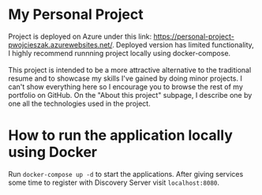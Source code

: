 # My Personal Project
Project is deployed on Azure under this link: https://personal-project-pwojcieszak.azurewebsites.net/. Deployed version has limited functionality, I highly recommend runnning project locally using docker-compose.
<br><br>
This project is intended to be a more attractive alternative to the traditional resume and to showcase my skills I've gained by doing minor projects. I can't show everything here so I encourage you to browse the rest of my portfolio on GitHub. On the "About this project" subpage, I describe one by one all the technologies used in the project.

# How to run the application locally using Docker
Run `docker-compose up -d` to start the applications. After giving services some time to register with Discovery Server visit `localhost:8080`.
